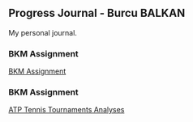 ## Progress Journal - Burcu BALKAN

My personal journal.

### BKM Assignment
[BKM Assignment](https://pjournal.github.io/mef03-balkanburcu/BKM.html)

### BKM Assignment
[ATP Tennis Tournaments Analyses](https://pjournal.github.io/mef03-balkanburcu/ATP_tennis.html)
